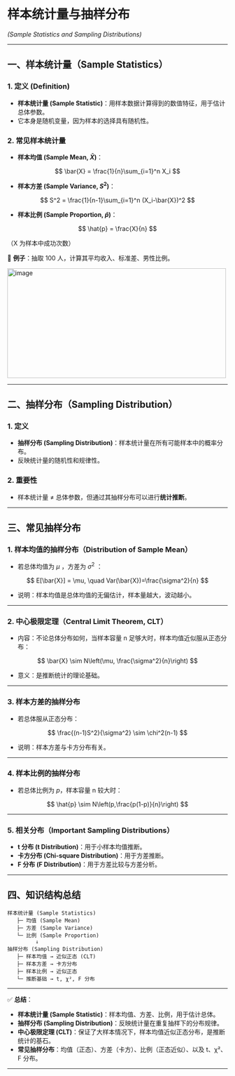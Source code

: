 # 样本统计量与抽样分布

*(Sample Statistics and Sampling Distributions)*

---

## 一、样本统计量（Sample Statistics）

### 1. 定义 (Definition)

* **样本统计量 (Sample Statistic)**：用样本数据计算得到的数值特征，用于估计总体参数。
* 它本身是随机变量，因为样本的选择具有随机性。

### 2. 常见样本统计量

* **样本均值 (Sample Mean, $\bar{X}$)**：

$$
\bar{X} = \frac{1}{n}\sum_{i=1}^n X_i
$$

* **样本方差 (Sample Variance, $S^2$)**：

$$
S^2 = \frac{1}{n-1}\sum_{i=1}^n (X_i-\bar{X})^2
$$

* **样本比例 (Sample Proportion, $\hat{p}$)**：

$$
\hat{p} = \frac{X}{n}
$$

  （X 为样本中成功次数）

📍 **例子**：抽取 100 人，计算其平均收入、标准差、男性比例。  
  
<img width="500" height="250" alt="image" src="https://github.com/user-attachments/assets/43eef9a3-8732-48dd-9e2e-47a4a18fdcba" />
  
---

## 二、抽样分布（Sampling Distribution）

### 1. 定义

* **抽样分布 (Sampling Distribution)**：样本统计量在所有可能样本中的概率分布。
* 反映统计量的随机性和规律性。

### 2. 重要性

* 样本统计量 ≠ 总体参数，但通过其抽样分布可以进行**统计推断**。

---

## 三、常见抽样分布

### 1. 样本均值的抽样分布（Distribution of Sample Mean）

* 若总体均值为 $\mu$ ，方差为 $\sigma^2$ ：

$$
E[\bar{X}] = \mu, \quad Var(\bar{X})=\frac{\sigma^2}{n}
$$

* 说明：样本均值是总体均值的无偏估计，样本量越大，波动越小。

---

### 2. 中心极限定理（Central Limit Theorem, CLT）

* 内容：不论总体分布如何，当样本容量 n 足够大时，样本均值近似服从正态分布：

$$
\bar{X} \sim N\left(\mu, \frac{\sigma^2}{n}\right)
$$

* 意义：是推断统计的理论基础。

---

### 3. 样本方差的抽样分布

* 若总体服从正态分布：

$$
\frac{(n-1)S^2}{\sigma^2} \sim \chi^2(n-1)
$$

* 说明：样本方差与卡方分布有关。

---

### 4. 样本比例的抽样分布

* 若总体比例为 $p$，样本容量 n 较大时：

$$
\hat{p} \sim N\left(p,\frac{p(1-p)}{n}\right)
$$

---

### 5. 相关分布（Important Sampling Distributions）

* **t 分布 (t Distribution)**：用于小样本均值推断。
* **卡方分布 (Chi-square Distribution)**：用于方差推断。
* **F 分布 (F Distribution)**：用于方差比较与方差分析。

---

## 四、知识结构总结

```
样本统计量 (Sample Statistics)
   ├─ 均值 (Sample Mean)
   ├─ 方差 (Sample Variance)
   └─ 比例 (Sample Proportion)
         ↓
抽样分布 (Sampling Distribution)
   ├─ 样本均值 → 近似正态 (CLT)
   ├─ 样本方差 → 卡方分布
   ├─ 样本比例 → 近似正态
   └─ 推断基础 → t, χ², F 分布
```

---

✅ **总结**：

* **样本统计量 (Sample Statistic)**：样本均值、方差、比例，用于估计总体。
* **抽样分布 (Sampling Distribution)**：反映统计量在重复抽样下的分布规律。
* **中心极限定理 (CLT)**：保证了大样本情况下，样本均值近似正态分布，是推断统计的基石。
* **常见抽样分布**：均值（正态）、方差（卡方）、比例（正态近似）、以及 t、χ²、F 分布。

---

